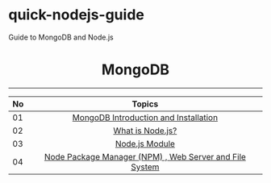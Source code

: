 # quick-nodejs-guide
Guide to MongoDB and Node.js 

<div align="center">
  <h1>MongoDB</h1>
</div>

<hr>

| No |                                                                       Topics                                                                        |
| ----- | :------------------------------------------------------------------------------: |
| 01    |[MongoDB Introduction and Installation](introinstallmongodb.md) |
| 02    |[What is Node.js? ](01_node_intro.md) |
| 03    |[Node.js Module](02_node_module.md) |
| 04    |[Node Package Manager (NPM) , Web Server and File System](03_npm_server_file.md) |




